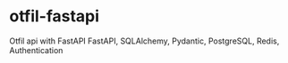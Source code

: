 # otfil-fastapi
 Otfil api with FastAPI
FastAPI, SQLAlchemy, Pydantic, PostgreSQL, Redis, Authentication